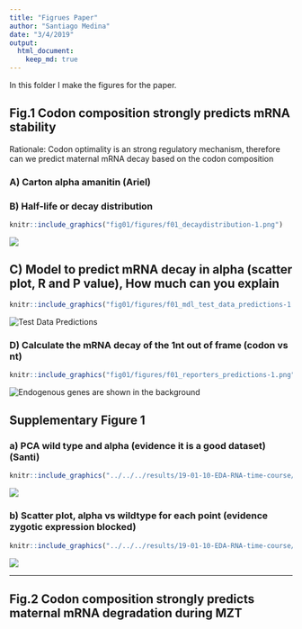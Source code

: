 ```yaml
---
title: "Figrues Paper"
author: "Santiago Medina"
date: "3/4/2019"
output: 
  html_document:
    keep_md: true
---
```


In this folder I make the figures for the paper.

## Fig.1 Codon composition strongly predicts mRNA stability

Rationale: Codon optimality is an strong regulatory mechanism, therefore can we predict
maternal mRNA decay based on the codon composition

###  A)	Carton alpha amanitin (Ariel)

### B) Half-life or decay distribution


```r
knitr::include_graphics("fig01/figures/f01_decaydistribution-1.png")
```

![](fig01/figures/f01_decaydistribution-1.png)<!-- -->



## C) Model to predict mRNA decay in alpha (scatter plot, R and P value), How much can you explain


```r
knitr::include_graphics("fig01/figures/f01_mdl_test_data_predictions-1.png")
```

![Test Data Predictions](fig01/figures/f01_mdl_test_data_predictions-1.png)


### D) Calculate the mRNA decay of the 1nt out of frame (codon vs nt) 


```r
knitr::include_graphics("fig01/figures/f01_reporters_predictions-1.png")
```

![Endogenous genes are shown in the background](fig01/figures/f01_reporters_predictions-1.png)

## Supplementary Figure 1

### a) PCA wild type and alpha (evidence it is a good dataset) (Santi)



```r
knitr::include_graphics("../../../results/19-01-10-EDA-RNA-time-course/figures/pca-1.png")
```

![](../../../results/19-01-10-EDA-RNA-time-course/figures/pca-1.png)<!-- -->

### b) Scatter plot, alpha vs wildtype for each point (evidence zygotic expression blocked)


```r
knitr::include_graphics("../../../results/19-01-10-EDA-RNA-time-course/figures/bivariate_polyA-1.png")
```

![](../../../results/19-01-10-EDA-RNA-time-course/figures/bivariate_polyA-1.png)<!-- -->

***

## Fig.2 Codon composition strongly predicts maternal mRNA degradation during MZT
